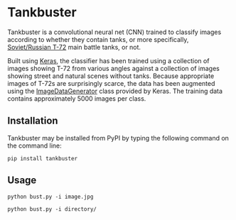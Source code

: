 # Tankbuster

Tankbuster is a convolutional neural net (CNN) trained to classify images according to whether they contain tanks, or more specifically, <a href="https://en.wikipedia.org/wiki/T-72">Soviet/Russian T-72</a> main battle tanks, or not.

Built using <a href="http://keras.io">Keras</a>, the classifier has been trained using a collection of images showing T-72 from various angles against a collection of images showing street and natural scenes without tanks. Because appropriate images of T-72s are surprisingly scarce, the data has been augmented using the <a href="http://blog.keras.io/building-powerful-image-classification-models-using-very-little-data.html">ImageDataGenerator</a> class provided by Keras. The training data contains approximately 5000 images per class.

## Installation

Tankbuster may be installed from PyPI by typing the following command on the command line:

<code>pip install tankbuster</code>

## Usage

<code>python bust.py -i image.jpg</code>

<code>python bust.py -i directory/</code>

